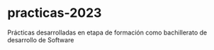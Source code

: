 # practicas-2023
Prácticas desarrolladas en etapa de formación como bachillerato de desarrollo de Software 
